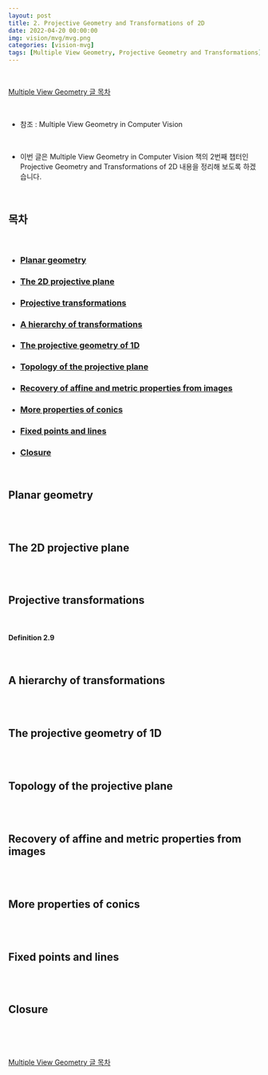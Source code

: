 ```yaml
---
layout: post
title: 2. Projective Geometry and Transformations of 2D
date: 2022-04-20 00:00:00
img: vision/mvg/mvg.png
categories: [vision-mvg] 
tags: [Multiple View Geometry, Projective Geometry and Transformations] # add tag
---
```


<br>

[Multiple View Geometry 글 목차](https://gaussian37.github.io/vision-mvg-table/)

<br>

- 참조 : Multiple View Geometry in Computer Vision

<br>

- 이번 글은 Multiple View Geometry in Computer Vision 책의 2번째 챕터인 Projective Geometry and Transformations of 2D 내용을 정리해 보도록 하겠습니다.

<br>

## **목차**

<br>

- ### [Planar geometry](#planar-geometry-1)
- ### [The 2D projective plane](#the-2d-projective-plane-1)
- ### [Projective transformations](#projective-transformations-1)
- ### [A hierarchy of transformations](#a-hierarchy-of-transformations-1)
- ### [The projective geometry of 1D](#the-projective-geometry-of-1d-1)
- ### [Topology of the projective plane](#the-projective-geometry-of-1d-1)
- ### [Recovery of affine and metric properties from images](#recovery-of-affine-and-metric-properties-from-images-1)
- ### [More properties of conics](#more-properties-of-conics-1)
- ### [Fixed points and lines](#fixed-points-and-lines-1)
- ### [Closure](#closure-1)

<br>

## **Planar geometry**

<br>


<br>


## **The 2D projective plane**

<br>


<br>


## **Projective transformations**

<br>

#### **Definition 2.9** 
 

<br>


## **A hierarchy of transformations**

<br>


<br>


## **The projective geometry of 1D**

<br>


<br>


## **Topology of the projective plane**

<br>


<br>


## **Recovery of affine and metric properties from images**

<br>


<br>


## **More properties of conics**

<br>


<br>


## **Fixed points and lines**

<br>


<br>


## **Closure**

<br>


<br>

<br>

[Multiple View Geometry 글 목차](https://gaussian37.github.io/vision-mvg-table/)

<br>